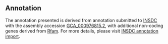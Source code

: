 

Annotation
----------

The annotation presented is derived from annotation submitted to
[INSDC](http://www.insdc.org) with the assembly accession
[GCA\_000976815.2](http://www.ebi.ac.uk/ena/data/view/GCA_000976815.2),
with additional non-coding genes derived from
[Rfam](http://rfam.xfam.org/). For more details, please visit [INSDC
annotation
import](http://ensemblgenomes.org/info/data/insdc_annotation).
